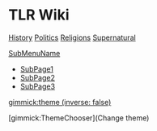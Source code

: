 # TLR Wiki 

[History](history.md)
[Politics](politics.md)
[Religions](religions.md)
[Supernatural](supernatural.md)

[SubMenuName]()

  * [SubPage1](subpage/page1.md)
  * [SubPage2](subpage/page2.md)
  * [SubPage3](subpage/page3.md)

<!-- set a default theme -->
[gimmick:theme (inverse: false)](journal)

<!-- show a theme chooser in the menu bar -->
[gimmick:ThemeChooser](Change theme)
